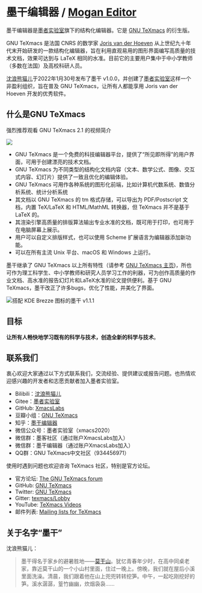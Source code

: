 # 墨干编辑器 / [Mogan Editor](README.md)
墨干编辑器是[墨者实验室](https://gitee.com/XmacsLabs)旗下的结构化编辑器。它是 [GNU TeXmacs](https://www.texmacs.org) 的衍生版。

GNU TeXmacs 是法国 CNRS 的数学家 [Joris van der Hoeven](http://www.texmacs.org/joris/main/joris.html) 从上世纪九十年代末开始研发的一款结构化编辑器，旨在利用直观易用的图形界面编写高质量的技术文档，效果可达到与 LaTeX 相同的水准。目前它的主要用户集中于中小学教师（多数在法国）及高校科研人员。

[沈浪熊猫儿](https://github.com/darcy-shen)于2022年1月30号发布了墨干 v1.0.0，并创建了[墨者实验室](https://gitee.com/XmacsLabs)这样一个非盈利组织，旨在普及 GNU TeXmacs，让所有人都能享用 Joris van der Hoeven 开发的优秀软件。

## 什么是GNU TeXmacs
强烈推荐观看 GNU TeXmacs 2.1 的视频简介

[![](https://bb-embed.herokuapp.com/embed?v=BV1bo4y1D7wN)](https://player.bilibili.com/player.html?aid=376713018&bvid=BV1bo4y1D7wN&cid=371195201&page=1)

- GNU TeXmacs 是一个免费的科技编辑器平台，提供了“所见即所得”的用户界面，可用于创建漂亮的技术文档。
- GNU TeXmacs 为不同类型的结构化文档内容（文本、数学公式、图像、交互式内容、幻灯片）提供了一致且优化的编辑体验。
- GNU TeXmacs 可用作各种系统的图形化前端，比如计算机代数系统、数值分析系统、统计分析系统
- 其文档以 GNU TeXmacs 的 tm 格式存储，可以导出为 PDF/Postscript 文档，内置 TeX/LaTeX 和 HTML/MathML 转换器，但 TeXmacs 并不是基于 LaTeX 的。
- 其渲染引擎高质量的排版算法输出专业水准的文档，既可用于打印，也可用于在电脑屏幕上展示。
- 用户可以自定义排版样式，也可以使用 Scheme 扩展语言为编辑器添加新功能。
- 可以在所有主流 Unix 平台、macOS 和 Windows 上运行。

墨干继承了 GNU TeXmacs 以上所有特性（请参考 [GNU TeXmacs 主页](https://www.texmacs.org))，所也可作为理工科学生、中小学教师和研究人员学习工作的利器，可为创作高质量的作业文档、高水准的报告幻灯片和LaTeX水准的论文提供便利。基于 GNU TeXmacs，墨干改正了许多bugs，优化了性能，并美化了界面。

![搭配 KDE Brezze 图标的墨干 v1.1.1](https://user-images.githubusercontent.com/32867606/198898710-6c16bfb2-1107-4cb0-8cb7-14606b31a315.png)

## 目标
**让所有人畅快地学习既有的科学与技术，创造全新的科学与技术**。

## 联系我们
衷心欢迎大家通过以下方式联系我们，交流经验、提供建议或报告问题。也热情欢迎感兴趣的开发者和志愿贡献者加入墨者实验室。
- Bilibili：[沈浪熊猫儿](https://space.bilibili.com/28058658) 
- Gitee：[墨者实验室](https://gitee.com/XmacsLabs/) 
- GitHub: [XmacsLabs](https://github.com/XmacsLabs)
- 豆瓣小组：[GNU TeXmacs](https://www.douban.com/group/texmacs/)
- 知乎：[墨干编辑器](https://www.zhihu.com/people/xmacs)
- 微信公众号：墨者实验室（xmacs2020）
- 微信群：墨客社区（通过账户XmacsLabs加入）
- 微信群：墨干编辑器（通过账户XmacsLabs加入）
- QQ群：GNU TeXmacs中文社区（934456971）

使用时遇到问题也欢迎咨询 TeXmacs 社区，特别是官方论坛。
- 官方论坛: [The GNU TeXmacs forum](http://forum.texmacs.cn) 
- GitHub: [GNU TeXmacs](https://github.com/texmacs) 
- Twitter: [GNU TeXmacs](https://twitter.com/gnu_texmacs) 
- Gitter: [texmacs/Lobby](https://gitter.im/texmacs/Lobby) 
- YouTube: [TeXmacs Videos](https://www.youtube.com/channel/UCLaZZkOj3GPYFu9pVsEbthg)
- 邮件列表: [Mailing lists for TeXmacs](https://www.texmacs.org/tmweb/home/ml.en.html) 

## 关于名字“墨干”
沈浪熊猫儿：
> 墨干得名于家乡的避暑胜地——[莫干山](https://cn.wikipedia.org/wiki/Mount_Mogan)。犹忆青春年少时，在高中同桌老家，靠近莫干山的一个小山村里面，住过一晚上。傍晚，我们就在屋后小溪里面洗澡。清晨，我们跟着他在山上兜兜转转挖笋。中午，一起吃刚挖好的笋。溪水潺潺，篁竹幽幽，炊烟袅袅……
